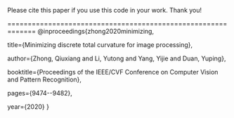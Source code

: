  Please cite this paper if you use this code in your work. Thank you!

=============================================================
@inproceedings{zhong2020minimizing,

  title={Minimizing discrete total curvature for image processing},
  
  author={Zhong, Qiuxiang and Li, Yutong and Yang, Yijie and Duan, Yuping},
  
  booktitle={Proceedings of the IEEE/CVF Conference on Computer Vision and Pattern Recognition},
  
  pages={9474--9482},
  
  year={2020}
}
